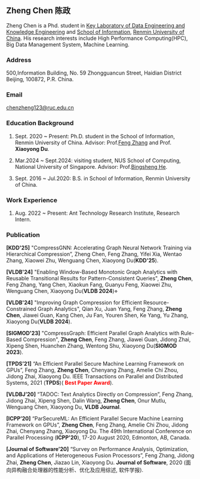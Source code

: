 ## Zheng Chen 陈政

Zheng Chen is a Phd. student in  [Key Laboratory of Data Engineering and Knowledge Engineering](http://deke.ruc.edu.cn/) and [School of Information](http://info.ruc.edu.cn/), [Renmin University of China](http://www.ruc.edu.cn/). His research interests include High Performance Computing(HPC), Big Data Management System, Machine Learning.


### Address

500,Information Building, No. 59 Zhongguancun Street, Haidian District Beijing, 100872, P.R. China.

### Email

[chenzheng123@ruc.edu.cn](chenzheng123@ruc.edu.cn)

### Education Background

1. Sept. 2020 ~ Present: Ph.D. student in the School of Information, Renmin University of China. Advisor:  Prof.[Feng Zhang](https://fengzhangcs.github.io/) and Prof. **Xiaoyong Du**.

2. Mar.2024 ~ Sept.2024: visiting student, NUS School of Computing, National University of Singapore. Advisor: Prof.[Bingsheng He](https://www.comp.nus.edu.sg/~hebs/).

3. Sept. 2016 ~ Jul.2020:  B.S. in School of Information, Renmin University of China.

### Work Experience

1. Aug. 2022 ~ Present: Ant Technology Research Institute, Research Intern.

### Publication

**[KDD'25]** "CompressGNN: Accelerating Graph Neural Network Training via Hierarchical Compression”, Zheng Chen, Feng Zhang, Yifei Xia, Wentao Zhang, Xiaowei Zhu, Wenguang Chen,  Xiaoyong Du(**KDD'25**).

**[VLDB'24]** "Enabling Window-Based Monotonic Graph Analytics with Reusable Transitional Results for Pattern-Consistent Queries", **Zheng Chen**, Feng Zhang, Yang Chen, Xiaokun Fang, Guanyu Feng, Xiaowei Zhu, Wenguang Chen, Xiaoyong Du(**VLDB 2024**)⋄

**[VLDB'24]** "Improving Graph Compression for Efficient Resource-Constrained Graph Analytics", Qian Xu, Juan Yang, Feng Zhang, **Zheng Chen**, Jiawei Guan, Kang Chen, Ju Fan, Youren Shen, Ke Yang, Yu Zhang, Xiaoyong Du(**VLDB 2024**).

**[SIGMOD'23]** "CompressGraph: Efficient Parallel Graph Analytics with Rule-Based Compression", **Zheng Chen**, Feng Zhang, Jiawei Guan, Jidong Zhai, Xipeng Shen, Huanchen Zhang, Wentong Shu, Xiaoyong Du(**SIGMOD 2023**).

**[TPDS’21]** “An Efficient Parallel Secure Machine Learning Framework on GPUs”, Feng Zhang, **Zheng Chen**, Chenyang Zhang, Amelie Chi Zhou, Jidong Zhai, Xiaoyong Du. IEEE Transactions on Parallel and Distributed Systems, 2021 (**TPDS**)(<font color="red"> **Best Paper Award**</font>).

**[VLDBJ’20]** “TADOC: Text Analytics Directly on Compression”, Feng Zhang, Jidong Zhai, Xipeng Shen, Dalin Wang, **Zheng Chen**, Onur Mutlu, Wenguang Chen, Xiaoyong Du, **VLDB Journal**.

**[ICPP’20]** “ParSecureML: An Efficient Parallel Secure Machine Learning Framework on GPUs”, **Zheng Chen**, Feng Zhang, Amelie Chi Zhou, Jidong Zhai, Chenyang Zhang, Xiaoyong Du. The 49th International Conference on Parallel Processing (**ICPP'20**), 17-20 August 2020, Edmonton, AB, Canada.

**[Journal of Software’20]** “Survey on Performance Analysis, Optimization, and Applications of Heterogeneous Fusion Processors”, Feng Zhang, Jidong Zhai, **Zheng Chen**, Jiazao Lin, Xiaoyong Du.  **Journal of Software**, 2020 (面向异构融合处理器的性能分析、优化及应用综述, 软件学报).
